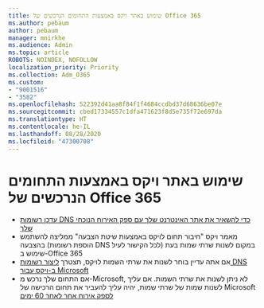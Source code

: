 ```yaml
---
title: שימוש באתר ויקס באמצעות התחומים הנרכשים של Office 365
ms.author: pebaum
author: pebaum
manager: mnirkhe
ms.audience: Admin
ms.topic: article
ROBOTS: NOINDEX, NOFOLLOW
localization_priority: Priority
ms.collection: Adm_O365
ms.custom:
- "9001516"
- "3582"
ms.openlocfilehash: 522392d41aa8f84f1f4684ccdbd37d68636be07e
ms.sourcegitcommit: cbed17334557c1dfa471623f8d5e735f72e697da
ms.translationtype: HT
ms.contentlocale: he-IL
ms.lasthandoff: 08/28/2020
ms.locfileid: "47300708"
---
```

# <a name="using-wix-website-with-office-365-purchased-or-managed-domains"></a>שימוש באתר ויקס באמצעות התחומים הנרכשים של Office 365

- [עדכן רשומות DNS כדי להשאיר את אתר האינטרנט שלך עם ספק האירוח הנוכחי שלך](https://docs.microsoft.com/microsoft-365/admin/dns/update-dns-records-to-retain-current-hosting-provider)
- מאמר ויקס "חיבור תחום לויקס באמצעות שיטת הצבעה" ממליצה להשתמש בהצבעה (הוספת רשומות DNS לכל הקישור לעיל) במקום לשנות שרתי שמות בעת שימוש ב-Office 365
- אם אתה עדיין בוחר לשנות את שרתי השמות לויקס, תצטרך  [ליצור רשומות DNS ב-ויקס עבור Microsoft](https://docs.microsoft.com/microsoft-365/admin/dns/create-dns-records-at-wix?view=o365-worldwide)
- אם התחום שלך נרכש מ-Microsoft, לא ניתן לשנות את שרתי השמות. אם עליך לשנות שמות של שרתי שמות, יהיה עליך להעביר את תחום הרכישה של Microsoft  [לספק אירוח אחר לאחר 60 ימים](https://docs.microsoft.com/microsoft-365/admin/get-help-with-domains/transfer-a-domain-from-microsoft-to-another-host)
